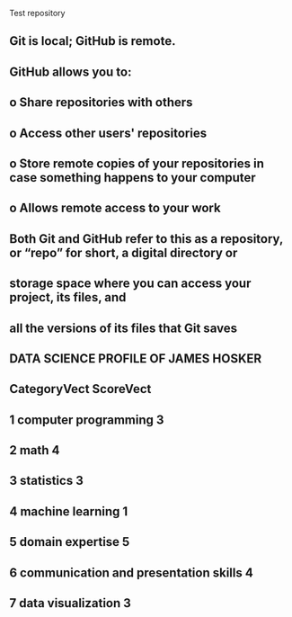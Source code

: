Test repository
##  Git is local; GitHub is remote.
##  GitHub allows you to:
##   o	Share repositories with others
##   o	Access other users' repositories
##   o	Store remote copies of your repositories in case something happens to your computer
##   o	Allows remote access to your work

## Both Git and GitHub refer to this as a repository, or “repo” for short, a digital directory or 
## storage space where you can access your project, its files, and 
## all the versions of its files that Git saves
## DATA SCIENCE PROFILE OF JAMES HOSKER
##                           	       CategoryVect 	ScoreVect
## 1                         computer programming   	      3
## 2                                         math         	4
## 3                                   statistics         	3
## 4                             machine learning         	1
## 5                             domain expertise         	5
## 6        communication and presentation skills           4
## 7                            data visualization	        3

